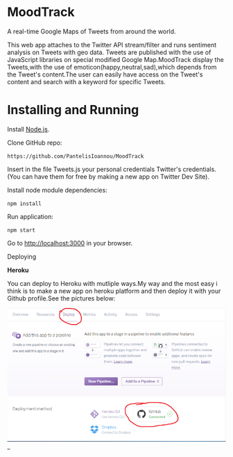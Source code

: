 # MoodTrack

A real-time Google Maps of Tweets from around the world.

This web app attaches to the Twitter API stream/filter and runs sentiment analysis on Tweets with geo data.
Tweets are published with the use of JavaScript libraries on special modified Google Map.MoodTrack display the Tweets,with the use of emoticon(happy,neutral,sad),which depends from the Tweet's content.The user can easily have access on the Tweet's content and search with a keyword for specific Tweets.

# Installing and Running

Install [Node.js](http://nodejs.org/).

Clone GitHub repo:

```
https://github.com/PantelisIoannou/MoodTrack
```
Insert in the file Tweets.js your personal credentials Twitter's credentials.(You can have them for free by making a new app on Twitter Dev Site).

Install node module dependencies:

```
npm install
```

Run application:

```
npm start
```
Go to [http://localhost:3000](http://localhost:3000) in your browser.

Deploying

**Heroku**

You can deploy to Heroku with mutliple ways.My way and the most easy i think is to make a new app on heroku platform and then deploy it with your Github profile.See the pictures below:

![](https://github.com/PantelisIoannou/images/blob/master/Deploy1.PNG) _


